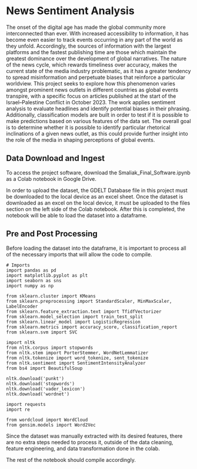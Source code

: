 
# News Sentiment Analysis

The onset of the digital age has made the global community more interconnected than ever. With increased accessibility to information, it has become even easier to track events occurring in any part of the world as they unfold. Accordingly, the sources of information with the largest platforms and the fastest publishing time are those which maintain the greatest dominance over the development of global narratives. The nature of the news cycle, which rewards timeliness over accuracy, makes the current state of the media industry problematic, as it has a greater tendency to spread misinformation and perpetuate biases that reinforce a particular worldview. This project seeks to explore how this phenomenon varies amongst prominent news outlets in different countries as global events transpire, with a specific focus on articles published at the start of the Israel–Palestine Conflict in October 2023. The work applies sentiment analysis to evaluate headlines and identify potential biases in their phrasing. Additionally, classification models are built in order to test if it is possible to make predictions based on various features of the data set. The overall goal is to determine whether it is possible to identify particular rhetorical inclinations of a given news outlet, as this could provide further insight into the role of the media in shaping perceptions of global events.


## Data Download and Ingest

To access the project software, download the Smaliak_Final_Software.ipynb as a Colab notebook in Google Drive.

In order to upload the dataset, the GDELT Database file in this project must be downloaded to the local device as an excel sheet. Once the dataset is downloaded as an excel on the local device, it must be uploaded to the files section on the left side of the Colab notebook. After this is completed, the notebook will be able to load the dataset into a dataframe.

## Pre and Post Processing 

Before loading the dataset into the dataframe, it is important to process all of the necessary imports that will allow the code to compile. 

    # Imports
    import pandas as pd
    import matplotlib.pyplot as plt
    import seaborn as sns
    import numpy as np

    from sklearn.cluster import KMeans
    from sklearn.preprocessing import StandardScaler, MinMaxScaler, LabelEncoder
    from sklearn.feature_extraction.text import TfidfVectorizer
    from sklearn.model_selection import train_test_split
    from sklearn.linear_model import LogisticRegression
    from sklearn.metrics import accuracy_score, classification_report
    from sklearn.svm import SVC

    import nltk
    from nltk.corpus import stopwords
    from nltk.stem import PorterStemmer, WordNetLemmatizer
    from nltk.tokenize import word_tokenize, sent_tokenize
    from nltk.sentiment import SentimentIntensityAnalyzer
    from bs4 import BeautifulSoup

    nltk.download('punkt')
    nltk.download('stopwords')
    nltk.download('vader_lexicon')
    nltk.download('wordnet')

    import requests
    import re

    from wordcloud import WordCloud
    from gensim.models import Word2Vec

Since the dataset was manually extracted with its desired features, there are no extra steps needed to process it, outside of the data cleaning, feature engineering, and data transformation done in the colab.  

The rest of the notebook should compile accordingly. 
